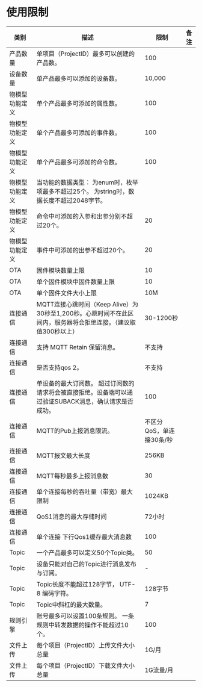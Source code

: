 # 使用限制

| 类别                                   | 描述                                                         | 限制                           | 备注 |
| -------------------------------------- | ------------------------------------------------------------ | ------------------------------ | ---- |
| 产品数量                               | 单项目（ProjectID）最多可以创建的产品数。                                 | 100                            |      |
| 设备数量                               | 单产品最多可以添加的设备数。                                 | 10,000                         |      |
| 物模型功能定义                         | 单个产品最多可添加的属性数。                                 | 100                            |      |
| 物模型功能定义                         | 单个产品最多可添加的事件数。                                 | 100                            |      |
| 物模型功能定义                         | 单个产品最多可添加的命令数。                                 | 100                            |      |
| 物模型功能定义                         | 当功能的数据类型： 为enum时，枚举项最多不超过25个。 为string时，数据长度不超过2048字节。  |                                |      |
| 物模型功能定义                         | 命令中可添加的入参和出参分别不超过20个。                     | 20                             |      |
| 物模型功能定义                         | 事件中可添加的出参不超过20个。                               | 20                             |      |
| OTA                                    | 固件模块数量上限                                       | 10                            |      |
| OTA                                    | 单个固件模块中固件数量上限                                | 10                            |      |
| OTA                                    | 单个固件文件大小上限 | 10M                           |      |
| 连接通信 | MQTT连接心跳时间（Keep Alive）为30秒至1,200秒。心跳时间不在此区间内，服务器将会拒绝连接。（建议取值300秒以上） | 30-1200秒 | |
| 连接通信                               | 支持 MQTT  Retain 保留消息。                                   |不支持                              |   |
| 连接通信                               | 是否支持qos 2。                                   |不支持                              |   |
| 连接通信                               | 单设备的最大订阅数。 超过订阅数的请求将会被直接拒绝。设备端可以通过验证SUBACK消息，确认请求是否成功。 | 100                            |   |
| 连接通信                               | MQTT的Pub上报消息限流。 | 不区分QoS，单连接30条/秒 |   |
| 连接通信                               | MQTT报文最大长度                                             | 256KB                            |      |
| 连接通信                               | MQTT每秒最多上报消息数                                      | 30                            |      |
| 连接通信                               | 单个连接每秒的吞吐量（带宽）最大限制                                      | 1024KB                            |      |
| 连接通信                               | QoS1消息的最大存储时间                                      | 72小时                            |      |
| 连接通信                               | 单个连接 下行Qos1缓存最大消息数                                      | 100                            |      |
| Topic                                  | 一个产品最多可以定义50个Topic类。                            | 50                             |      |
| Topic                                  | 设备只能对自己的Topic进行消息发布与订阅。                    | -                              |      |
| Topic                                  | Topic长度不能超过128字节， UTF-8 编码字符。                  | 128字节                        |      |
| Topic                                  | Topic中斜杠的最大数量。                                      | 7                              |      |
| 规则引擎                               | 账号最多可以设置100条规则。 一条规则中转发数据的操作不能超过10个。                                  | 100                            |      |
| 文件上传                               | 每个项目（ProjectID）上传文件大小总量                                  | 1G/月                            |      |
| 文件上传                               | 每个项目（ProjectID）下载文件大小总量                                  | 1G流量/月                            |      |
